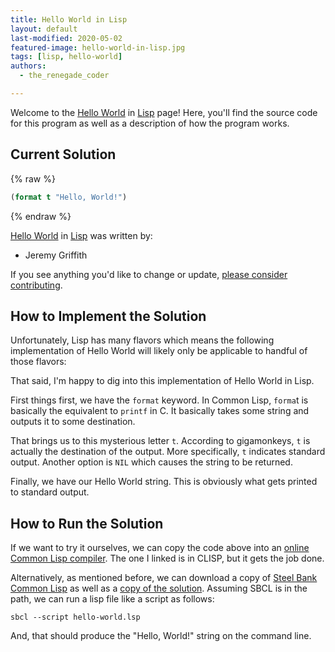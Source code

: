```yaml
---
title: Hello World in Lisp
layout: default
last-modified: 2020-05-02
featured-image: hello-world-in-lisp.jpg
tags: [lisp, hello-world]
authors:
  - the_renegade_coder

---
```


Welcome to the [Hello World](https://rzuckerm.github.io/sample-programs-website-copy/projects/hello-world) in [Lisp](https://rzuckerm.github.io/sample-programs-website-copy/languages/lisp) page! Here, you'll find the source code for this program as well as a description of how the program works.

## Current Solution

{% raw %}

```lisp
(format t "Hello, World!")
```

{% endraw %}

[Hello World](https://rzuckerm.github.io/sample-programs-website-copy/projects/hello-world) in [Lisp](https://rzuckerm.github.io/sample-programs-website-copy/languages/lisp) was written by:

- Jeremy Griffith

If you see anything you'd like to change or update, [please consider contributing](https://github.com/TheRenegadeCoder/sample-programs).

## How to Implement the Solution

Unfortunately, Lisp has many flavors which means the following implementation 
of Hello World will likely only be applicable to handful of those flavors:

That said, I'm happy to dig into this implementation of Hello World in Lisp.

First things first, we have the `format` keyword. In Common Lisp, `forma`t is 
basically the equivalent to `printf` in C. It basically takes some string and 
outputs it to some destination.

That brings us to this mysterious letter `t`. According to gigamonkeys, `t` is 
actually the destination of the output. More specifically, `t` indicates standard 
output. Another option is `NIL` which causes the string to be returned.

Finally, we have our Hello World string. This is obviously what gets printed 
to standard output.


## How to Run the Solution

If we want to try it ourselves, we can copy the code above into an
[online Common Lisp compiler][1]. The one I linked is in CLISP, but it gets the job done.

Alternatively, as mentioned before, we can download a copy of
[Steel Bank Common Lisp][2] as well as a [copy of the solution][3].
Assuming SBCL is in the path, we can run a lisp file like a script as follows:

```console
sbcl --script hello-world.lsp
```

And, that should produce the "Hello, World!" string on the command line.

[1]: https://ideone.com/l/common-lisp-clisp
[2]: https://www.sbcl.org/platform-table.html
[3]: https://github.com/TheRenegadeCoder/sample-programs/blob/main/archive/l/lisp/hello-world.lsp
